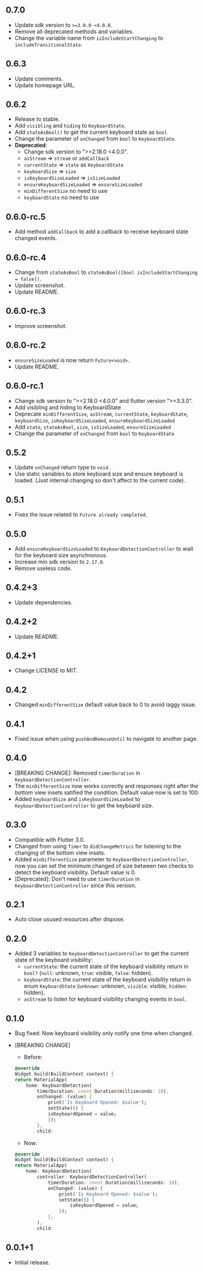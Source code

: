 ## 0.7.0

* Update sdk version to `>=3.0.0 <4.0.0`.
* Remove all deprecated methods and variables.
* Change the variable name from `isIncludeStartChanging` to `includeTransitionalState`.

## 0.6.3

* Update comments.
* Update homepage URL.

## 0.6.2

* Release to stable.
* Add `visibling` and `hiding` to `KeyboardState`.
* Add `stateAsBool()` to get the current keyboard state as `bool`
* Change the parameter of `onChanged` from `bool` to `KeyboardState`.
* **Deprecated**:
  * Change sdk version to ">=2.18.0 <4.0.0".
  * `asStream` => `stream` or `addCallback`
  * `currentState` => `state` as `KeyboardState`
  * `keyboardSize` => `size`
  * `isKeyboardSizeLoaded` => `isSizeLoaded`
  * `ensureKeyboardSizeLoaded` => `ensureSizeLoaded`
  * `minDifferentSize` no need to use
  * `keyboardState` no need to use

## 0.6.0-rc.5

* Add method `addCallback` to add a callback to receive keyboard state changed events.

## 0.6.0-rc.4

* Change from `stateAsBool` to `stateAsBool([bool isIncludeStartChanging = false])`.
* Update screenshot.
* Update README.

## 0.6.0-rc.3

* Improve screenshot.

## 0.6.0-rc.2

* `ensureSizeLoaded` is now return `Future<void>`.
* Update README.

## 0.6.0-rc.1

* Change sdk version to ">=2.18.0 <4.0.0" and flutter version ">=3.3.0".
* Add visibling and hiding to KeyboardState
* Deprecate `minDifferentSize`, `asStream`, `currentState`, `keyboardState`, `keyboardSize`, `isKeyboardSizeLoaded`, `ensureKeyboardSizeLoaded`
* Add `state`, `stateAsBool`, `size`, `isSizeLoaded`, `ensureSizeLoaded`
* Change the parameter of `onChanged` from `bool` to `KeyboardState`

## 0.5.2

* Update `onChanged` return type to `void`.
* Use static variables to store keyboard size and ensure keyboard is loaded. (Just internal changing so don't affect to the current code).

## 0.5.1

* Fixes the issue related to `Future already completed`.

## 0.5.0

* Add `ensureKeyboardSizeLoaded` to `KeyboardDetectionController` to wait for the keyboard size asynchronous.
* Increase min sdk version to `2.17.0`.
* Remove useless code.

## 0.4.2+3

* Update dependencies.

## 0.4.2+2

* Update README.

## 0.4.2+1

* Change LICENSE to MIT.

## 0.4.2

* Changed `minDifferentSize` default value back to 0 to avoid laggy issue.

## 0.4.1

* Fixed issue when using `pushAndRemoveUntil` to navigate to another page.

## 0.4.0

* [BREAKING CHANGE]: Removed `timerDuration` in `KeyboardDetectionController`.
* The `minDifferentSize` now works correctly and responses right after the bottom view insets satified the condition. Default value now is set to 100.
* Added `keyboardSize` and `isKeyboardSizeLoaded` to `KeyboardDetectionController` to get the keyboard size.

## 0.3.0

* Compatible with Flutter 3.0.
* Changed from using `Timer` to `didChangeMetrics` for listening to the changing of the bottom view insets.
* Added `minDifferentSize` parameter to `KeyboardDetectionController`, now you can set the minimum changed of size between two checks to detect the keyboard visibility. Default value is 0.
* [Deprecated]: Don't need to use `timerDuration` in `KeyboardDetectionController` since this version.

## 0.2.1

* Auto close usused resources after dispose.

## 0.2.0

* Added 3 variables to `KeyboardDetectionController` to get the current state of the keyboard visibility:
  * `currentState`: the current state of the keyboard visibility return in `bool?` (`null`: unknown, `true`: visible, `false`: hidden).
  * `keyboardState`: the current state of the keyboard visibility return in enum `KeyboardState` (`unknown`: unknown, `visible`: visible, `hidden`: hidden).
  * `asStream` to listen for keyboard visibility changing events in `bool`.

## 0.1.0

* Bug fixed: Now keyboard visibility only notify one time when changed.

* [BREAKING CHANGE]

  * Before:

  ``` dart
  @override
  Widget build(BuildContext context) {
  return MaterialApp(
      home: KeyboardDetection(
          timerDuration: const Duration(milliseconds: 10),
          onChanged: (value) {
              print('Is Keyboard Opened: $value');
              setState(() {
              isKeyboardOpened = value;
              });
          },
          child:
  ```

  * Now:

  ``` dart
  @override
  Widget build(BuildContext context) {
  return MaterialApp(
      home: KeyboardDetection(
          controller: KeyboardDetectionController(
              timerDuration: const Duration(milliseconds: 10),
              onChanged: (value) {
                  print('Is Keyboard Opened: $value');
                  setState(() {
                      isKeyboardOpened = value;
                  });
              },
          ),
          child:
  ```

## 0.0.1+1

* Initial release.
